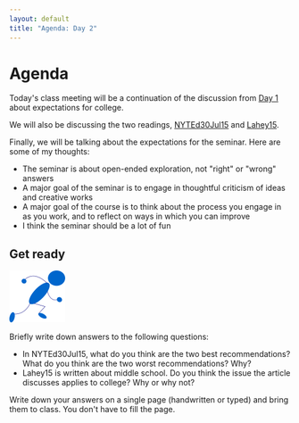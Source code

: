 ```yaml
---
layout: default
title: "Agenda: Day 2"
---
```


# Agenda

Today's class meeting will be a continuation of the discussion from [Day 1](day01.html) about expectations for college.

We will also be discussing the two readings, [NYTEd30Jul15](http://www.nytimes.com/2015/08/02/education/edlife/advice-for-new-students-from-those-who-know-old-students.html) and [Lahey15](http://www.theatlantic.com/education/archive/2015/08/when-success-leads-to-failure/400925/).

Finally, we will be talking about the expectations for the seminar.  Here are some of my thoughts:

* The seminar is about open-ended exploration, not "right" or "wrong" answers
* A major goal of the seminar is to engage in thoughtful criticism of ideas and creative works
* A major goal of the course is to think about the process you engage in as you work, and to reflect on ways in which you can improve
* I think the seminar should be a lot of fun

## Get ready

<img class="parimg" alt="Get ready" src="img/getready.png">

Briefly write down answers to the following questions:

* In NYTEd30Jul15, what do you think are the two best recommendations? What do you think are the two worst recommendations?  Why?
* Lahey15 is written about middle school.  Do you think the issue the article discusses applies to college? Why or why not?

Write down your answers on a single page (handwritten or typed) and bring them to class.  You don't have to fill the page.

<div class="clear"></div>
